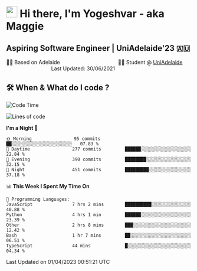 <h1><img src="https://emojis.slackmojis.com/emojis/images/1531849430/4246/blob-sunglasses.gif?1531849430" width="30"/> Hi there, I'm Yogeshvar - aka Maggie</h1>

## Aspiring Software Engineer | UniAdelaide'23 🇦🇺  
🏂🏻  Based on Adelaide &nbsp;&nbsp;&nbsp;&nbsp;&nbsp;&nbsp;&nbsp;&nbsp;&nbsp;&nbsp;&nbsp;&nbsp;&nbsp;&nbsp;&nbsp;&nbsp;&nbsp;&nbsp;&nbsp;&nbsp;&nbsp;&nbsp;&nbsp;&nbsp;&nbsp;&nbsp;&nbsp;&nbsp;&nbsp;&nbsp;&nbsp;&nbsp;&nbsp;&nbsp;&nbsp;&nbsp;&nbsp;&nbsp;&nbsp;👨‍💻 Student @ [UniAdelaide](https://www.adelaide.edu.au)   &nbsp;&nbsp;&nbsp;&nbsp;&nbsp;&nbsp;&nbsp;&nbsp;&nbsp;&nbsp;&nbsp;&nbsp;&nbsp;&nbsp;&nbsp;&nbsp;&nbsp;&nbsp;&nbsp;&nbsp;&nbsp;&nbsp;&nbsp;&nbsp;&nbsp;&nbsp;&nbsp;&nbsp;&nbsp;&nbsp;&nbsp;Last Updated: 30/06/2021

## 🛠 When & What do I code ?  

<!--START_SECTION:waka-->
![Code Time](http://img.shields.io/badge/Code%20Time-2%2C051%20hrs%2025%20mins-blue)

![Lines of code](https://img.shields.io/badge/From%20Hello%20World%20I%27ve%20Written-4.1%20million%20lines%20of%20code-blue)

**I'm a Night 🦉** 

```text
🌞 Morning                95 commits          ██░░░░░░░░░░░░░░░░░░░░░░░   07.83 % 
🌆 Daytime                277 commits         ██████░░░░░░░░░░░░░░░░░░░   22.84 % 
🌃 Evening                390 commits         ████████░░░░░░░░░░░░░░░░░   32.15 % 
🌙 Night                  451 commits         █████████░░░░░░░░░░░░░░░░   37.18 % 
```


📊 **This Week I Spent My Time On** 

```text
💬 Programming Languages: 
JavaScript               7 hrs 2 mins        ██████████░░░░░░░░░░░░░░░   40.88 % 
Python                   4 hrs 1 min         ██████░░░░░░░░░░░░░░░░░░░   23.39 % 
Other                    2 hrs 8 mins        ███░░░░░░░░░░░░░░░░░░░░░░   12.42 % 
Bash                     1 hr 7 mins         ██░░░░░░░░░░░░░░░░░░░░░░░   06.51 % 
TypeScript               44 mins             █░░░░░░░░░░░░░░░░░░░░░░░░   04.34 % 
```


 Last Updated on 01/04/2023 00:51:21 UTC
<!--END_SECTION:waka-->

